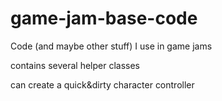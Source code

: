 # game-jam-base-code
Code (and maybe other stuff) I use in game jams

contains several helper classes

can create a quick&dirty character controller

